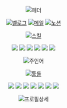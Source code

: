 <div align="center">

![헤더](https://capsule-render.vercel.app/api?type=rect&height=100&color=ffffff&text=KIM%20MINTAE&fontColor=41b883&animation=twinkling&reversal=false&fontSize=45&desc=Mobile%20Front-end%20Developer&descAlignY=80&fontAlignY=40&descSize=20&textBg=false) 

[![벨로그](https://img.shields.io/badge/Velog-Blog-20C997?style=flat&logo=velog&logoColor=white)](https://velog.io/@gg04253/posts) [![메일](https://img.shields.io/badge/Gmail-Email-D14836?style=flat&logo=gmail&logoColor=white)](mailto:gg04253@gmail.com) [![노션](https://img.shields.io/badge/Notion-Portfolio-blue?style=flat&logo=notion)](https://tide-gatsby-fb8.notion.site/Front-end-11ae35e897244013bbe6b64ab951121a)



[![스킬](https://readme-typing-svg.demolab.com?font=Rubik&size=25&duration=1000&pause=2000&color=41b883&background=ffffffD6&center=true&vCenter=true&random=true&width=100&height=40&lines=⚒️%20Skills%20)](https://git.io/typing-svg)

<img src="https://img.shields.io/badge/java-B07219?style=for-the-badge&logo=java&logoColor=white">
<img src="https://img.shields.io/badge/kotlin-7F52FF?style=for-the-badge&logo=kotlin&logoColor=white"> 
<img src="https://img.shields.io/badge/react-61DAFB?style=for-the-badge&logo=react&logoColor=black"> 
<img src="https://img.shields.io/badge/reactnative-61DAFB?style=for-the-badge&logo=react&logoColor=black"> 
<img src="https://img.shields.io/badge/typescript-3178C6?style=for-the-badge&logo=typescript&logoColor=white"> 
<img src="https://img.shields.io/badge/next.js-000000?style=for-the-badge&logo=nextdotjs&logoColor=white">



![주언어](https://github-readme-stats.vercel.app/api/wakatime?username=miiiin15&theme=vue&layout=compact&title_color=41b883&text_color=000000&hide=Groovy,Markdown,Gradle,text&color=41b883,git,other,xml&langs_count=6&range=last_7_days&custom_title=Language%20Time%20Record)


[![툴들](https://readme-typing-svg.demolab.com?font=Rubik&size=25&duration=1000&pause=2000&color=41b883&background=ffffffD6&center=true&vCenter=true&random=true&width=100&height=40&lines=⚒️%20Tools%20)](https://git.io/typing-svg)

<img src="https://img.shields.io/badge/Play%20Console-34A853?style=for-the-badge&logo=googleplay&logoColor=white"> 
<img src="https://img.shields.io/badge/onestore-AC193D?style=for-the-badge&logo=onestore&logoColor=white"> 
<img src="https://img.shields.io/badge/firebase-FFCA28?style=for-the-badge&logo=firebase&logoColor=black"> 

<img src="https://img.shields.io/badge/notion-000000?style=for-the-badge&logo=notion&logoColor=white"> 
<img src="https://img.shields.io/badge/slack-4A154B?style=for-the-badge&logo=slack&logoColor=white"> 
<img src="https://img.shields.io/badge/zeplin-FFB441?style=for-the-badge&logo=zeplin&logoColor=black"> 
<img src="https://img.shields.io/badge/figma-F24E1E?style=for-the-badge&logo=figma&logoColor=white"> 

![프로필상세](http://github-profile-summary-cards.vercel.app/api/cards/profile-details?username=miiiin15&theme=vue)

</div>
